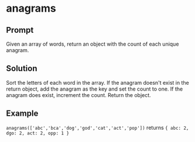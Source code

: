 # anagrams


## Prompt


Given an array of words, return an object with the count of each unique anagram.


## Solution


Sort the letters of each word in the array. If the anagram doesn't exist in the return object, add the anagram as the key and set the count to one. If the anagram does exist, increment the count. Return the object.


## Example


`anagrams(['abc','bca','dog','god','cat','act','pop'])` returns `{ abc: 2, dgo: 2, act: 2, opp: 1 }`